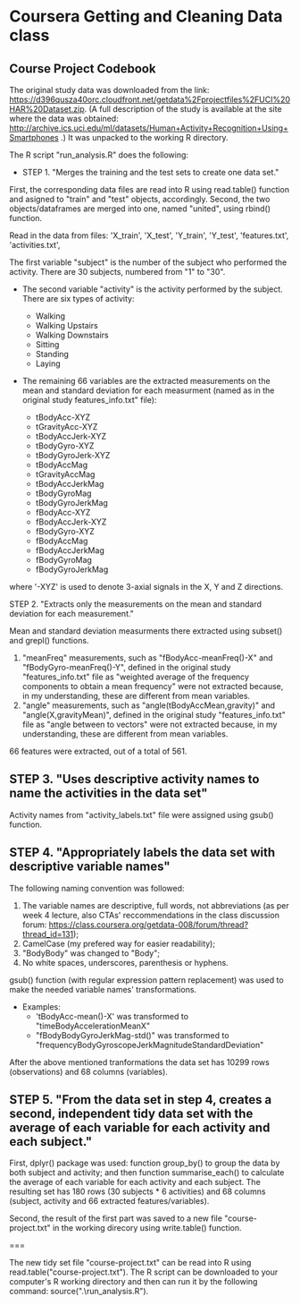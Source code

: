 # Coursera Getting and Cleaning Data class

## Course Project Codebook


The original study data was downloaded from the link: https://d396qusza40orc.cloudfront.net/getdata%2Fprojectfiles%2FUCI%20HAR%20Dataset.zip. (A full description of the study is available at the site where the data was obtained: http://archive.ics.uci.edu/ml/datasets/Human+Activity+Recognition+Using+Smartphones .)
It was unpacked to the working R directory.

The R script "run_analysis.R" does the following:

* STEP 1. "Merges the training and the test sets to create one data set."

First, the corresponding data files are read into R using read.table() function and asigned to "train" and "test" objects, accordingly.
Second, the two objects/dataframes are merged into one, named "united", using rbind() function.


Read in the data from files: 'X_train', 'X_test', 'Y_train', 'Y_test', 'features.txt', 'activities.txt', 

The first variable "subject" is the number of the subject who performed the activity. There are 30 subjects, numbered from "1" to "30".
* The second variable "activity" is the activity performed by the subject. There are six types of activity:  
	* Walking
	* Walking Upstairs
	* Walking Downstairs
	* Sitting
	* Standing
	* Laying

* The remaining 66 variables are the extracted measurements on the mean and standard deviation for each measurment (named as in the original study features_info.txt" file): 
	* tBodyAcc-XYZ
	* tGravityAcc-XYZ
	* tBodyAccJerk-XYZ
	* tBodyGyro-XYZ
	* tBodyGyroJerk-XYZ
	* tBodyAccMag
	* tGravityAccMag
	* tBodyAccJerkMag
	* tBodyGyroMag
	* tBodyGyroJerkMag
	* fBodyAcc-XYZ
	* fBodyAccJerk-XYZ
	* fBodyGyro-XYZ
	* fBodyAccMag
	* fBodyAccJerkMag
	* fBodyGyroMag
	* fBodyGyroJerkMag

where '-XYZ' is used to denote 3-axial signals in the X, Y and Z directions.



STEP 2. "Extracts only the measurements on the mean and standard deviation for each measurement."

Mean and standard deviation measurments there extracted using subset() and grepl() functions.

1. "meanFreq" measurements, such as "fBodyAcc-meanFreq()-X" and "fBodyGyro-meanFreq()-Y", defined in the original study "features_info.txt" file as "weighted average of the frequency components to obtain a mean frequency" were not extracted because, in my understanding, these are different from mean variables.
1. "angle" measurements, such as "angle(tBodyAccMean,gravity)" and "angle(X,gravityMean)",  defined in the original study "features_info.txt" file as "angle between to vectors" were not extracted because, in my understanding, these are different from mean variables.

66 features were extracted, out of a total of 561.


## STEP 3. "Uses descriptive activity names to name the activities in the data set" 
Activity names from "activity_labels.txt" file were assigned using gsub() function.


## STEP 4. "Appropriately labels the data set with descriptive variable names" 
The following naming convention was followed:
1. The variable names are descriptive, full words, not abbreviations (as per week 4 lecture, also CTAs' reccommendations in the class discussion forum: https://class.coursera.org/getdata-008/forum/thread?thread_id=131);
1. CamelCase (my prefered way for easier readability);
1. "BodyBody" was changed to "Body";
1. No white spaces, underscores, parenthesis or hyphens.

gsub() function (with regular expression pattern replacement) was used to make the needed variable names' transformations.

* Examples:
	* 'tBodyAcc-mean()-X' was transformed to "timeBodyAccelerationMeanX"
	* "fBodyBodyGyroJerkMag-std()" was transformed to "frequencyBodyGyroscopeJerkMagnitudeStandardDeviation"


After the above mentioned tranformations the data set has 10299 rows (observations) and 68 columns (variables).

## STEP 5. "From the data set in step 4, creates a second, independent tidy data set with the average of each variable for each activity and each subject."

First, dplyr() package was used: function group_by() to group the data by both subject and activity; and then function summarise_each() to calculate the average of each variable for each activity and each subject.
The resulting set has 180 rows (30 subjects * 6 activities) and 68 columns (subject, activity and 66 extracted features/variables).

Second, the result of the first part was saved to a new file "course-project.txt" in the working direcory using write.table() function.

===

The new tidy set file "course-project.txt" can be read into R using read.table("course-project.txt").
The R script can be downloaded to your computer's R working directory and then can run it by the following command: source(".\\run_analysis.R").
